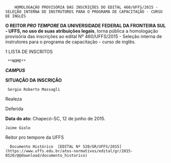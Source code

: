        HOMOLOGAÇÃO PROVISÓRIA DAS INSCRIÇÕES DO EDITAL 460/UFFS/2015 - SELEÇÃO INTERNA DE INSTRUTORES PARA O PROGRAMA DE CAPACITAÇÃO - CURSO DE INGLÊS  

**O REITOR *PRO TEMPORE* DA UNIVERSIDADE FEDERAL DA FRONTEIRA SUL - UFFS, no uso de suas atribuições legais**, torna pública a homologação provisória das inscrições ao edital Nº 460/UFFS/2015 - Seleção interna de instrutores para o programa de capacitação - curso de inglês.

 1 LISTA DE INSCRITOS

     **NOME**

   ***CAMPUS***

   **SITUAÇÃO DA INSCRIÇÃO**

     Sergio Roberto Massagli

   Realeza

   Deferida

      

   **Data do ato:** Chapecó-SC, 12 de junho de 2015.   
 

    Jaime Giolo   
 Reitor pro tempore da UFFS 

      Documento Histórico  [EDITAL Nº 520/GR/UFFS/2015](https://www.uffs.edu.br/atos-normativos/edital/gr/2015-0520/@@download/documento_historico)     
      